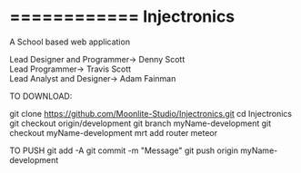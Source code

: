 ============
Injectronics
============

A School based web application

Lead Designer and Programmer-> Denny Scott									
Lead Programmer-> Travis Scott								
Lead Analyst and Designer-> Adam Fainman	


TO DOWNLOAD:

git clone https://github.com/Moonlite-Studio/Injectronics.git
cd Injectronics
git checkout origin/development
git branch myName-development
git checkout myName-development
mrt add router
meteor

TO PUSH
git add -A
git commit -m "Message"
git push origin myName-development
